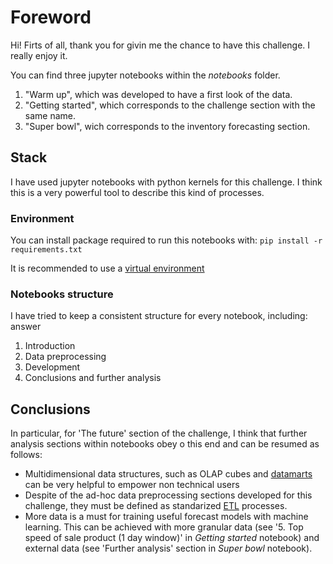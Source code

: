 # Foreword

Hi! Firts of all, thank you for givin me the chance to have this challenge. I really enjoy it. 

You can find three jupyter notebooks within the *notebooks* folder.

1. "Warm up", which was developed to have a first look of the data.
2. "Getting started", which corresponds to the challenge section with the same name.
3. "Super bowl", wich corresponds to the inventory forecasting section.
 

## Stack

I have used jupyter notebooks with python kernels for this challenge. I think this is a very powerful tool to describe this kind of processes.

### Environment

You can install package required to run this notebooks with:
`pip install -r requirements.txt`

It is recommended to use a [virtual environment](https://virtualenv.pypa.io/en/latest/)

### Notebooks structure

I have tried to keep a consistent structure for every notebook, including: 
answer 
1. Introduction
2. Data preprocessing
3. Development
4. Conclusions and further analysis


## Conclusions

In particular, for 'The future' section of the challenge, I think that further analysis sections within notebooks obey o this end and can be resumed as follows:

* Multidimensional data structures, such as OLAP cubes and [datamarts](https://en.wikipedia.org/wiki/Data_mart) can be very helpful to empower non technical users
* Despite of the ad-hoc data preprocessing sections developed for this challenge, they must be defined as standarized [ETL](https://en.wikipedia.org/wiki/Extract,_transform,_load) processes.
* More data is a must for training useful forecast models with machine learning. This can be achieved with more granular data (see '5. Top speed of sale product (1 day window)' in *Getting started* notebook) and external data (see 'Further analysis' section in *Super bowl* notebook).


